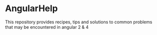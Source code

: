 # AngularHelp
This repository provides recipes, tips and solutions to common problems that may be encountered in angular 2 &amp; 4
